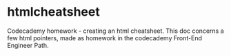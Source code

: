 # htmlcheatsheet
Codecademy homework - creating an html cheatsheet.
This doc concerns a few html pointers, made as homework in the codecademy Front-End Engineer Path.
